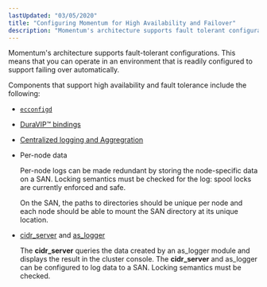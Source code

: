 ```yaml
---
lastUpdated: "03/05/2020"
title: "Configuring Momentum for High Availability and Failover"
description: "Momentum's architecture supports fault tolerant configurations This means that you can operate in an environment that is readily configured to support failing over automatically Components that support high availability and fault tolerance include the following ecconfigd Dura VIP™ bindings Centralized logging and Aggregration Per node data Per node logs can..."
---
```


Momentum's architecture supports fault-tolerant configurations. This means that you can operate in an environment that is readily configured to support failing over automatically.

Components that support high availability and fault tolerance include the following:

*   [`ecconfigd`](/momentum/4/conf-overview#conf.ecconfigd)

*   [DuraVIP™ bindings](/momentum/4/4-cluster-config-duravip)

*   [Centralized logging and Aggregration](/momentum/4/log-aggregation)

*   Per-node data

    Per-node logs can be made redundant by storing the node-specific data on a SAN. Locking semantics must be checked for the log: spool locks are currently enforced and safe.

    On the SAN, the paths to directories should be unique per node and each node should be able to mount the SAN directory at its unique location.

*   [cidr_server](/momentum/4/4-cluster-cidr-server) and [as_logger](/momentum/4/modules/as-logger)

    The **cidr_server** queries the data created by an as_logger module and displays the result in the cluster console. The **cidr_server** and as_logger can be configured to log data to a SAN. Locking semantics must be checked.